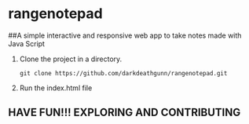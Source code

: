 # rangenotepad
##A simple interactive and responsive web app to take notes made with Java Script

1. Clone the project in a directory.

    ```
    git clone https://github.com/darkdeathgunn/rangenotepad.git
    ```
2. Run the index.html file

## HAVE FUN!!! EXPLORING AND CONTRIBUTING

